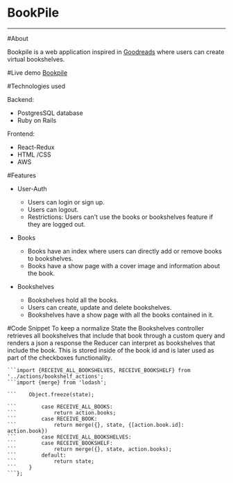 # BookPile

----

#About

Bookpile is a web application inspired in [Goodreads](https://www.goodreads.com/) where users can create virtual bookshelves.

#Live demo
[Bookpile](https://bookpile.herokuapp.com/#/)


#Technologies used

  Backend:
  * PostgresSQL database
  * Ruby on Rails
  
  Frontend:
  * React-Redux
  * HTML /CSS
  * AWS

#Features

  * User-Auth
    * Users can login or sign up.
    * Users can logout.
    * Restrictions: Users can't use the books or bookshelves feature if they are logged out.
    
  * Books
    * Books have an index where users can directly add or remove books to bookshelves.
    * Books have a show page with a cover image and information about the book.
  
  * Bookshelves
    * Bookshelves hold all the books.
    * Users can create, update and delete bookshelves.
    * Bookshelves have a show page with all the books contained in it.


#Code Snippet
To keep a normalize State the Bookshelves controller retrieves all bookshelves
that include that book through a custom query and renders a json a response the Reducer can interpret as bookshelves that include the book. This is stored inside of the book id and is later used as part of the checkboxes functionality.


```import {RECEIVE_BOOK, RECEIVE_ALL_BOOKS} from '../actions/book_actions';
```import {RECEIVE_ALL_BOOKSHELVES, RECEIVE_BOOKSHELF} from '../actions/bookshelf_actions';
```import {merge} from 'lodash';
```
```const booksReducer = (state ={}, action) => {
```    Object.freeze(state);
```    
```    switch(action.type){
```        case RECEIVE_ALL_BOOKS:
```            return action.books;
```        case RECEIVE_BOOK:
```            return merge({}, state, {[action.book.id]: action.book})
```        case RECEIVE_ALL_BOOKSHELVES:
```        case RECEIVE_BOOKSHELF:
```            return merge({}, state, action.books);
```        default:
```            return state;
```    }
```};
```
```export default booksReducer;

